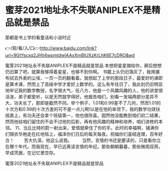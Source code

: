 # 蜜芽2021地址永不失联ANIPLEX不是精品就是禁品
那都是书上学的看童话和小说时近

👉/观/看/入/口👉http://www.baidu.com/link?url=9GtYscxq2JHtl4wpmtdwIAAxXmBlUXzKrLhK6E7cDRO&wd

蜜芽2021地址永不失联ANIPLEX不是精品就是禁品	本想把星星摘给你，厥后想想仍旧算了吧，就算我够得着星星，也够不到你啊。
书籍上头仍旧落灰了，我用搌布拭去外表的尘埃，一页一页的翻看着。我想起了上学的那段日子，最爱好的课即是算术课，然而上了高级中学才爱好上数学的。这么有年往日了，我此刻仍旧明显地牢记我的数学教授，名字很大气，任八方，他是一个风趣风趣的人，他的讲堂很活泼，弟子都爱听，以是天然就学得好。他报告咱们，别看一发端两部分差异不大，功夫长了，那即是截然不同，举个例子，1.01和0.99差不了几何，然而1.01的十次方和0.99的十次方差的可不是一点儿啊!以是在他的率领下，我的数学功效扶摇直上，有功夫还会拿个班级第一，他也很欣喜。固然他没能教到咱们初二结果，然而他给咱们留住的不会不过他的后影，再有他风趣的精神和培养，咱们进修的本领。
	11、当丘比特的箭一射出来，爱情就牵住了你的手。此时的幸福啊，铺满你们锦衣华袍走在红地毯上，福泽你们日后的每天每夜。祝福你们喜结连理，百年好合！
　　苦大仇深。他这么说我。
　　当然，言情的书还是要读的，只是看你立在哪个年代。而我现在，早已远离读言情的年纪。那些朝朝暮暮，那些微雨双燕，早成凭据，在记忆里空存。

蜜芽2021地址永不失联ANIPLEX不是精品就是禁品

